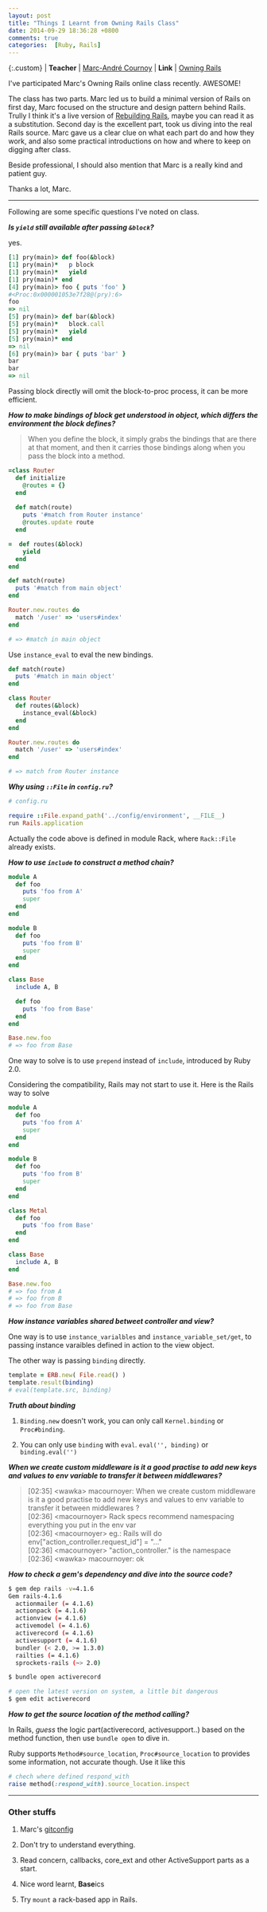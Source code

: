 ```yaml
---
layout: post
title: "Things I Learnt from Owning Rails Class"
date: 2014-09-29 18:36:28 +0800
comments: true
categories:  [Ruby, Rails]
---
```


{:.custom}
| **Teacher** | [Marc-André Cournoy](http://macournoyer.com/)
| **Link**    | [Owning Rails](http://owningrails.com/)

I've participated Marc's Owning Rails online class recently. AWESOME!

The class has two parts. Marc led us to build a minimal version of Rails on first day, Marc focused on the structure and design pattern behind Rails. Trully I think it's a live version of [Rebuilding Rails](http://blog.ifyouseewendy.com/blog/2014/09/27/rebuilding-rails/), maybe you can read it as a substitution. Second day is the excellent part, took us diving into the real Rails source. Marc gave us a clear clue on what each part do and how they work, and also some practical introductions on how and where to keep on digging after class. 

Beside professional, I should also mention that Marc is a really kind and patient guy.

Thanks a lot, Marc.

- - -

Following are some specific questions I've noted on class.

***Is `yield` still available after passing `&block`?***

yes.

```ruby
[1] pry(main)> def foo(&block)
[1] pry(main)*   p block
[1] pry(main)*   yield
[1] pry(main)* end 
[4] pry(main)> foo { puts 'foo' }
#<Proc:0x000001053e7f28@(pry):6>
foo
=> nil
[5] pry(main)> def bar(&block)
[5] pry(main)*   block.call
[5] pry(main)*   yield
[5] pry(main)* end  
=> nil
[6] pry(main)> bar { puts 'bar' }
bar
bar
=> nil
```

Passing block directly will omit the block-to-proc process, it can be more efficient.

***How to make bindings of block get understood in object, which differs the environment the block defines?***

> When you define the block, it simply grabs the bindings that are there at that moment, and then it carries those bindings along when you pass the block into a method. 


```ruby
=class Router
  def initialize
    @routes = {}
  end
  
  def match(route)
    puts '#match from Router instance'
    @routes.update route
  end

=  def routes(&block)
    yield
  end
end

def match(route)
  puts '#match from main object'
end

Router.new.routes do
  match '/user' => 'users#index'
end

# => #match in main object
```

Use `instance_eval` to eval the new bindings.

```ruby
def match(route)
  puts '#match in main object'
end

class Router
  def routes(&block)
    instance_eval(&block)
  end
end

Router.new.routes do
  match '/user' => 'users#index'
end

# => match from Router instance
```

***Why using `::File` in `config.ru`?***

```ruby
# config.ru

require ::File.expand_path('../config/environment', __FILE__)
run Rails.application
```

Actually the code above is defined in module Rack, where `Rack::File` already exists.

***How to use `include` to construct a method chain?***

```ruby
module A
  def foo
    puts 'foo from A'
    super
  end
end

module B
  def foo
    puts 'foo from B'
    super
  end
end

class Base
  include A, B

  def foo
    puts 'foo from Base'
  end
end

Base.new.foo
# => foo from Base
```

One way to solve is to use `prepend` instead of `include`, introduced by Ruby 2.0.

Considering the compatibility, Rails may not start to use it. Here is the Rails way to solve

```ruby
module A
  def foo
    puts 'foo from A'
    super
  end
end

module B
  def foo
    puts 'foo from B'
    super
  end
end

class Metal
  def foo
    puts 'foo from Base'
  end
end

class Base
  include A, B
end

Base.new.foo
# => foo from A
# => foo from B
# => foo from Base
```

***How instance variables shared betweet controller and view?***

One way is to use `instance_varialbles` and `instance_variable_set/get`, to passing instance varaibles defined in action to the view object.

The other way is passing `binding` directly.

```ruby
template = ERB.new( File.read() )
template.result(binding)
# eval(template.src, binding)
```

***Truth about binding***

1. `Binding.new` doesn't work, you can only call `Kernel.binding` or `Proc#binding`.

2. You can only use `binding` with `eval`. `eval('', binding)` or `binding.eval('')`

***When we create custom middleware is it a good practise to add new keys and values to env variable to transfer it between middlewares?***

> [02:35] \<wawka> macournoyer: When we create custom middleware is it a good practise to add new keys and values to env variable to transfer it between middlewares ?  
> [02:36] \<macournoyer>  Rack specs recommend namespacing everything you put in the env var  
> [02:36] \<macournoyer> eg.: Rails will do env["action\_controller.request\_id"] = "..."   
> [02:36] \<macournoyer> "action_controller." is the namespace  
> [02:36] \<wawka> macournoyer: ok

***How to check a gem's dependency and dive into the source code?***

```sh
$ gem dep rails -v=4.1.6    
Gem rails-4.1.6
  actionmailer (= 4.1.6)
  actionpack (= 4.1.6)
  actionview (= 4.1.6)
  activemodel (= 4.1.6)
  activerecord (= 4.1.6)
  activesupport (= 4.1.6)
  bundler (< 2.0, >= 1.3.0)
  railties (= 4.1.6)
  sprockets-rails (~> 2.0)

$ bundle open activerecord

# open the latest version on system, a little bit dangerous 
$ gem edit activerecord
```

***How to get the source location of the method calling?***

In Rails, *guess* the logic part(activerecord, activesupport..) based on the method function, then use `bundle open` to dive in.

Ruby supports `Method#source_location`, `Proc#source_location` to provides some information, not accurate though. Use it like this

```ruby
# chech where defined respond_with
raise method(:respond_with).source_location.inspect
```

- - -

### Other stuffs

1. Marc's [gitconfig](https://gist.github.com/macournoyer/1878273)

2. Don't try to understand everything.

3. Read concern, callbacks, core_ext and other ActiveSupport parts as a start.

4. Nice word learnt, **Base**ics

5. Try `mount` a rack-based app in Rails.
